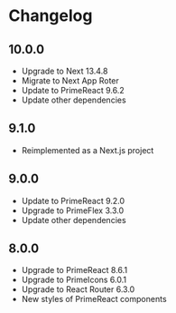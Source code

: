 # Changelog
## 10.0.0

-   Upgrade to Next 13.4.8
-   Migrate to Next App Roter
-   Update to PrimeReact 9.6.2
-   Update other dependencies
## 9.1.0

- Reimplemented as a Next.js project

## 9.0.0

- Update to PrimeReact 9.2.0
- Upgrade to PrimeFlex 3.3.0
- Update other dependencies

## 8.0.0

- Upgrade to PrimeReact 8.6.1
- Upgrade to PrimeIcons 6.0.1
- Upgrade to React Router 6.3.0
- New styles of PrimeReact components